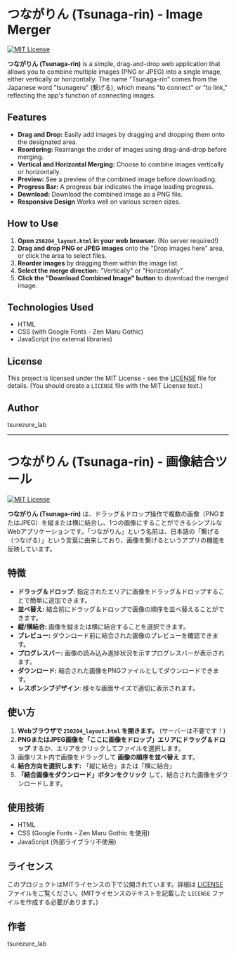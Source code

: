 # つながりん (Tsunaga-rin) - Image Merger

[![MIT License](https://img.shields.io/badge/license-MIT-blue.svg)](https://opensource.org/licenses/MIT)

**つながりん (Tsunaga-rin)** is a simple, drag-and-drop web application that allows you to combine multiple images (PNG or JPEG) into a single image, either vertically or horizontally.  The name "Tsunaga-rin" comes from the Japanese word "tsunageru" (繋げる), which means "to connect" or "to link," reflecting the app's function of connecting images.

## Features

*   **Drag and Drop:** Easily add images by dragging and dropping them onto the designated area.
*   **Reordering:** Rearrange the order of images using drag-and-drop before merging.
*   **Vertical and Horizontal Merging:** Choose to combine images vertically or horizontally.
*   **Preview:** See a preview of the combined image before downloading.
*   **Progress Bar:**  A progress bar indicates the image loading progress.
*   **Download:** Download the combined image as a PNG file.
*  **Responsive Design** Works well on various screen sizes.

## How to Use

1.  **Open `250204_layout.html` in your web browser.**  (No server required!)
2.  **Drag and drop PNG or JPEG images** onto the "Drop images here" area, or click the area to select files.
3.  **Reorder images** by dragging them within the image list.
4.  **Select the merge direction:** "Vertically" or "Horizontally".
5.  **Click the "Download Combined Image" button** to download the merged image.

## Technologies Used

*   HTML
*   CSS (with Google Fonts - Zen Maru Gothic)
*   JavaScript (no external libraries)

## License

This project is licensed under the MIT License - see the [LICENSE](LICENSE) file for details.  (You should create a `LICENSE` file with the MIT License text.)

## Author

tsurezure_lab

---

# つながりん (Tsunaga-rin) - 画像結合ツール

[![MIT License](https://img.shields.io/badge/license-MIT-blue.svg)](https://opensource.org/licenses/MIT)

**つながりん (Tsunaga-rin)** は、ドラッグ＆ドロップ操作で複数の画像（PNGまたはJPEG）を縦または横に結合し、1つの画像にすることができるシンプルなWebアプリケーションです。「つながりん」という名前は、日本語の「繋げる（つなげる）」という言葉に由来しており、画像を繋げるというアプリの機能を反映しています。

## 特徴

*   **ドラッグ＆ドロップ:** 指定されたエリアに画像をドラッグ＆ドロップすることで簡単に追加できます。
*   **並べ替え:** 結合前にドラッグ＆ドロップで画像の順序を並べ替えることができます。
*   **縦/横結合:** 画像を縦または横に結合することを選択できます。
*   **プレビュー:** ダウンロード前に結合された画像のプレビューを確認できます。
*   **プログレスバー:** 画像の読み込み進捗状況を示すプログレスバーが表示されます。
*   **ダウンロード:** 結合された画像をPNGファイルとしてダウンロードできます。
*  **レスポンシブデザイン**: 様々な画面サイズで適切に表示されます。

## 使い方

1.  **Webブラウザで `250204_layout.html` を開きます。** (サーバーは不要です！)
2.  **PNGまたはJPEG画像を「ここに画像をドロップ」エリアにドラッグ＆ドロップ** するか、エリアをクリックしてファイルを選択します。
3.  画像リスト内で画像をドラッグして **画像の順序を並べ替え** ます。
4.  **結合方向を選択します:** 「縦に結合」または「横に結合」
5.  **「結合画像をダウンロード」ボタンをクリック** して、結合された画像をダウンロードします。

## 使用技術

*   HTML
*   CSS (Google Fonts - Zen Maru Gothic を使用)
*   JavaScript (外部ライブラリ不使用)

## ライセンス

このプロジェクトはMITライセンスの下で公開されています。詳細は [LICENSE](LICENSE) ファイルをご覧ください。(MITライセンスのテキストを記載した `LICENSE` ファイルを作成する必要があります。)

## 作者

tsurezure_lab
